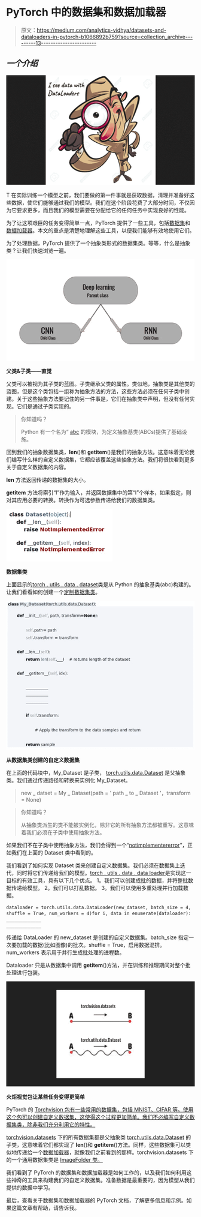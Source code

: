 # PyTorch 中的数据集和数据加载器

> 原文：<https://medium.com/analytics-vidhya/datasets-and-dataloaders-in-pytorch-b1066892b759?source=collection_archive---------13----------------------->

## *一个介绍*

![](img/725a0aba254638413b32fa086fe0e334.png)

T 在实际训练一个模型之前，我们要做的第一件事就是获取数据，清理并准备好这些数据，使它们能够通过我们的模型。我们在这个阶段花费了大部分时间，不仅因为它要求更多，而且我们的模型需要在分配给它的任何任务中实现良好的性能。

为了让这项艰巨的任务变得简单一点，PyTorch 提供了一些工具，包括[数据集](https://pytorch.org/docs/stable/data.html#torch.utils.data.Dataset)和[数据加载器](https://pytorch.org/docs/stable/data.html#torch.utils.data.DataLoader)。本文的重点是清楚地理解这些工具，以便我们能够有效地使用它们。

为了处理数据，PyTorch 提供了一个抽象类形式的数据集类。等等，什么是抽象类？让我们快速浏览一遍。

![](img/8c9d3c3dd4521f012bccbef1a3276d6b.png)

**父类&子类——直觉**

父类可以被视为其子类的蓝图。子类继承父类的属性。类似地，抽象类是其他类的蓝图，但是这个类包括一组称为抽象方法的方法，这些方法必须在任何子类中创建。关于这些抽象方法要记住的另一件事是，它们在抽象类中声明，但没有任何实现。它们是通过子类实现的。

> 你知道吗？
> 
> Python 有一个名为“ [abc](https://docs.python.org/3/library/abc.html) 的模块，为定义抽象基类(ABCs)提供了基础设施。

回到我们的抽象数据集类，__len__()和 __getitem__()是我们的抽象方法。这意味着无论我们编写什么样的自定义数据集，它都应该覆盖这些抽象方法。我们将很快看到更多关于自定义数据集的内容。

__len__ 方法返回传递的数据集的大小。

__getitem__ 方法将索引“I”作为输入，并返回数据集中的第“I”个样本，如果指定，则对其应用必要的转换。转换作为可选参数传递给我们的数据集类。

![](img/cbde4a4305f5a7787ec4676921a6731b.png)

**数据集类**

上面显示的[torch . utils . data . dataset](https://pytorch.org/docs/stable/data.html#torch.utils.data.Dataset)类是从 Python 的抽象基类(abc)构建的。让我们看看如何创建一个[定制数据集类](https://pytorch.org/tutorials/beginner/data_loading_tutorial.html)。

![](img/4dca7264945792cb684cf88aef624411.png)

**从数据集类创建的自定义数据集**

在上面的代码块中，My_Dataset 是子类， [torch.utils.data.Dataset](https://pytorch.org/docs/stable/data.html#torch.utils.data.Dataset) 是父抽象类。我们通过传递路径和转换来实例化 My_Dataset。

> new _ datset = My _ Dataset(path = ' path _ to _ Dataset '，transform = None)

> 你知道吗？
> 
> 从抽象类派生的类不能被实例化，除非它的所有抽象方法都被重写。这意味着我们必须在子类中使用抽象方法。

如果我们不在子类中使用抽象方法，我们会得到一个“[notimplementererror](https://pytorch.org/docs/stable/_modules/torch/utils/data/dataset.html#Dataset)”，正如我们在上面的 Dataset 类中看到的。

我们看到了如何实现 Dataset 类来创建自定义数据集。我们必须在数据集上迭代，同时将它们传递给我们的模型。[torch . utils . data . data loader](https://pytorch.org/docs/stable/data.html#torch.utils.data.DataLoader)是实现这一目标的有效工具，具有以下几个优点。
1。我们可以创建成批的数据，并将整批数据传递给模型。
2。我们可以打乱数据。
3。我们可以使用多重处理并行加载数据。

```
dataloader = torch.utils.data.DataLoader(new_dataset, batch_size = 4, shuffle = True, num_workers = 4)for i, data in enumerate(dataloader):
_____________
_____________
```

传递给 DataLoader 的 new_dataset 是创建的自定义数据集。batch_size 指定一次要加载的数据(比如图像)的批次。shuffle = True，启用数据混排。num_workers 表示用于并行生成批处理的进程数。

Dataloader 只是从数据集中调用 __getitem__()方法，并在训练和推理期间对整个批处理进行包装。

![](img/6f23c9c4fd415e33852c5ff196deb7f6.png)

**火炬视觉包让某些任务变得更简单**

PyTorch 的 [Torchvision 包有一些常用的数据集，包括 MNIST、CIFAR 等。使用这个包可以创建自定义数据集，这使得这个过程更加简单。我们不必编写自定义数据集类，除非我们充分利用它的特性。](https://pytorch.org/docs/stable/torchvision/index.html)

[torchvision.datasets](https://pytorch.org/docs/stable/torchvision/datasets.html) 下的所有数据集都是父抽象类 [torch.utils.data.Dataset](https://pytorch.org/docs/stable/data.html#torch.utils.data.Dataset) 的子类，这意味着它们都实现了 __len__()和 __getitem__()方法。同样，这些数据集可以类似地传递给一个[数据加载器](https://pytorch.org/docs/stable/data.html#torch.utils.data.DataLoader)，就像我们之前看到的那样。torchvision.datasets 下的一个通用数据集类是 [ImageFolder 类。](https://pytorch.org/docs/stable/torchvision/datasets.html#imagefolder)

我们看到了 PyTorch 的数据集和数据加载器是如何工作的，以及我们如何利用这些神奇的工具来构建我们的自定义数据集。准备数据是最重要的，因为模型从我们提供的数据中学习。

最后，查看关于数据集和数据加载器的 PyTorch 文档，了解更多信息和示例。如果这篇文章有帮助，请告诉我。